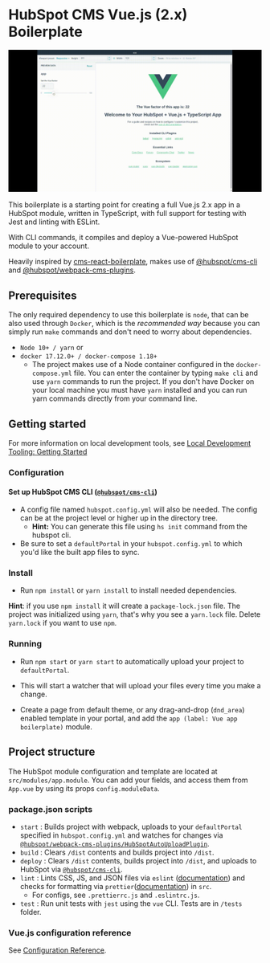 # HubSpot CMS Vue.js (2.x) Boilerplate

![prevue](./preview.gif)

This boilerplate is a starting point for creating a full Vue.js 2.x app in a HubSpot module, written in TypeScript,
with full support for testing with Jest and linting with ESLint.

With CLI commands, it compiles and deploy a Vue-powered HubSpot module to your account.

Heavily inspired by [cms-react-boilerplate](https://github.com/HubSpot/cms-react-boilerplate), makes use of
[@hubspot/cms-cli](https://www.npmjs.com/package/@hubspot/cms-cli) and
[@hubspot/webpack-cms-plugins](https://www.npmjs.com/package/@hubspot/webpack-cms-plugins).

## Prerequisites

The only required dependency to use this boilerplate is `node`, that can be also used through `Docker`, 
which is the *recommended way* because you can simply run `make` commands and don't need to worry about dependencies.

* `Node 10+ / yarn`
or
* `docker 17.12.0+ / docker-compose 1.18+`
  * The project makes use of a Node container configured in the `docker-compose.yml` file. You can enter the container
   by typing `make cli` and use `yarn` commands to run the project. If you don't have Docker on your local machine you
   must have `yarn` installed and you can run yarn commands directly from your command line.

## Getting started

For more information on local development tools, see [Local Development Tooling: Getting Started](https://designers.hubspot.com/docs/tools/local-development)

### Configuration

#### Set up HubSpot CMS CLI ([`@hubspot/cms-cli`](https://www.npmjs.com/package/@hubspot/cms-cli))
- A config file named `hubspot.config.yml` will also be needed.  The config can be at the project level or higher up in the directory tree.
  * **Hint:** You can generate this file using `hs init` command from the hubspot cli.
- Be sure to set a `defaultPortal` in your `hubspot.config.yml` to which you'd like the built app files to sync.

### Install
- Run `npm install` or `yarn install` to install needed dependencies.

**Hint**: if you use `npm install` it will create a `package-lock.json` file. The project was initialized using `yarn`, that's
why you see a `yarn.lock` file. Delete `yarn.lock` if you want to use `npm`.

### Running
- Run `npm start` or `yarn start` to automatically upload your project to `defaultPortal`.
 * This will start a watcher that will upload your files every time you make a change.
- Create a page from default theme, or any drag-and-drop (`dnd_area`) enabled template in your portal, and add the `app (label: Vue app boilerplate)` module.

## Project structure

The HubSpot module configuration and template are located at `src/modules/app.module`. You can add your fields, and access
them from `App.vue` by using its props `config.moduleData`.

### package.json scripts
- `start` : Builds project with webpack, uploads to your `defaultPortal` specified in `hubspot.config.yml` and watches for changes via [`@hubspot/webpack-cms-plugins/HubSpotAutoUploadPlugin`](https://www.npmjs.com/package/@hubspot/webpack-cms-plugins).
- `build` : Clears `/dist` contents and builds project into `/dist`.
- `deploy` : Clears `/dist` contents, builds project into `/dist`, and uploads to HubSpot via [`@hubspot/cms-cli`](https://www.npmjs.com/package/@hubspot/cms-cli).
- `lint` : Lints CSS, JS, and JSON files via `eslint` ([documentation](https://eslint.org/docs/user-guide/configuring)) and checks for formatting via `prettier`([documentation](https://prettier.io/docs/en/configuration.html)) in `src`.
  - For configs, see `.prettierrc.js` and `.eslintrc.js`.
- `test` : Run unit tests with `jest` using the `vue` CLI. Tests are in `/tests` folder.

### Vue.js configuration reference
See [Configuration Reference](https://cli.vuejs.org/config/).
